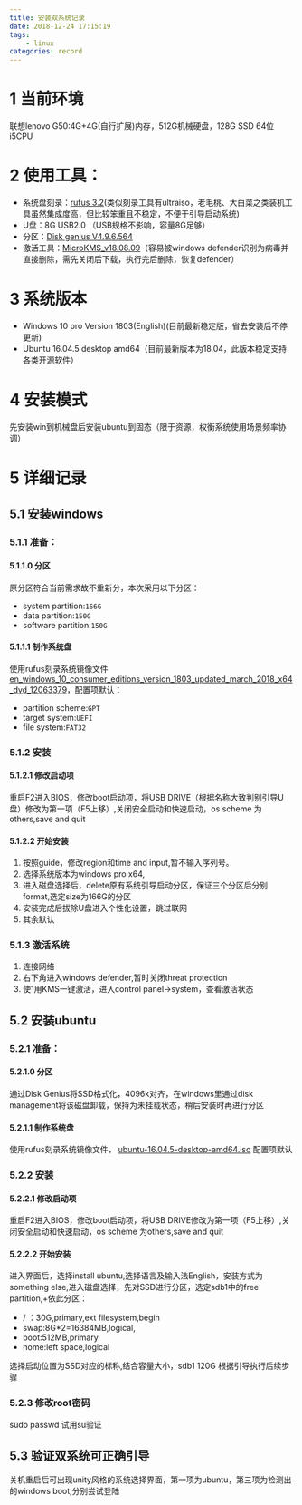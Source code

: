 ```yaml
---
title: 安装双系统记录
date: 2018-12-24 17:15:19
tags:
	- linux
categories: record
---
```

# 1 当前环境

联想lenovo G50:4G+4G(自行扩展)内存，512G机械硬盘，128G SSD 64位i5CPU
<!-- more -->
# 2 使用工具：

- 系统盘刻录：[rufus 3.2](http://rufus.akeo.ie/)(类似刻录工具有ultraiso，老毛桃、大白菜之类装机工具虽然集成度高，但比较笨重且不稳定，不便于引导启动系统)
- U盘：8G USB2.0 （USB规格不影响，容量8G足够）
- 分区：[Disk genius V4.9.6.564](http://www.diskgenius.cn/)
- 激活工具：[MicroKMS_v18.08.09](http://www.yishimei123.com/network/319.html?=microKMS_17.06.25)（容易被windows defender识别为病毒并直接删除，需先关闭后下载，执行完后删除，恢复defender）

# 3 系统版本

- Windows 10 pro Version 1803(English)(目前最新稳定版，省去安装后不停更新)
- Ubuntu 16.04.5 desktop amd64（目前最新版本为18.04，此版本稳定支持各类开源软件）

# 4 安装模式

先安装win到机械盘后安装ubuntu到固态（限于资源，权衡系统使用场景频率协调）

# 5 详细记录

## 5.1 安装windows

### 5.1.1 准备：
#### 5.1.1.0 分区
原分区符合当前需求故不重新分，本次采用以下分区：

+ system partition:`166G`
+ data partition:`150G`
+ software partition:`150G`

#### 5.1.1.1 制作系统盘
使用rufus刻录系统镜像文件
[en_windows_10_consumer_editions_version_1803_updated_march_2018_x64_dvd_12063379](ed2k://|file|en_windows_10_consumer_editions_version_1803_updated_march_2018_x64_dvd_12063379.iso|4692365312|E991C13EC003F6C98C8A6BD4364F806F|/)，配置项默认：
+ partition scheme:`GPT`
+ target system:`UEFI`
+ file system:`FAT32`

### 5.1.2 安装
#### 5.1.2.1 修改启动项
重启F2进入BIOS，修改boot启动项，将USB DRIVE（根据名称大致判别引导U盘）修改为第一项（F5上移）,关闭安全启动和快速启动，os scheme 为others,save and quit

#### 5.1.2.2 开始安装
1. 按照guide，修改region和time and input,暂不输入序列号。
2. 选择系统版本为windows pro x64,
3. 进入磁盘选择后，delete原有系统引导启动分区，保证三个分区后分别format,选定size为166G的分区
4. 安装完成后拔除U盘进入个性化设置，跳过联网
5. 其余默认
### 5.1.3 激活系统
1. 连接网络
2. 右下角进入windows defender,暂时关闭threat protection
3. 使1用KMS一键激活，进入control panel->system，查看激活状态

## 5.2 安装ubuntu
### 5.2.1 准备：
#### 5.2.1.0 分区
通过Disk Genius将SSD格式化，4096k对齐，在windows里通过disk management将该磁盘卸载，保持为未挂载状态，稍后安装时再进行分区

#### 5.2.1.1 制作系统盘
使用rufus刻录系统镜像文件，
[ubuntu-16.04.5-desktop-amd64.iso](http://releases.ubuntu.com/16.04/ubuntu-16.04.5-desktop-amd64.iso.torrent?_ga=2.90542874.18967268.1536736360-304383447.1536736360) 配置项默认
### 5.2.2 安装
#### 5.2.2.1 修改启动项
重启F2进入BIOS，修改boot启动项，将USB DRIVE修改为第一项（F5上移）,关闭安全启动和快速启动，os scheme 为others,save and quit
#### 5.2.2.2 开始安装
进入界面后，选择install ubuntu,选择语言及输入法English，安装方式为something else,进入磁盘选择，先对SSD进行分区，选定sdb1中的free partition,+依此分区：
+ / ：30G,primary,ext filesystem,begin
+ swap:8G*2=16384MB,logical,
+ boot:512MB,primary
+ home:left space,logical

选择启动位置为SSD对应的标称,结合容量大小，sdb1 120G
根据引导执行后续步骤
### 5.2.3 修改root密码
sudo passwd
试用su验证

## 5.3 验证双系统可正确引导
关机重启后可出现unity风格的系统选择界面，第一项为ubuntu，第三项为检测出的windows boot,分别尝试登陆